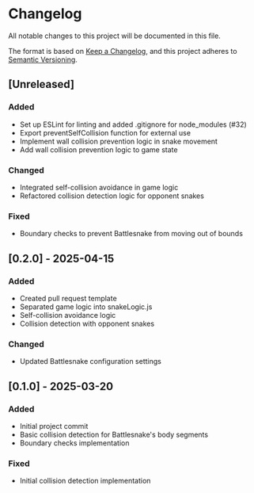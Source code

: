 # Changelog

All notable changes to this project will be documented in this file.

The format is based on [Keep a Changelog](https://keepachangelog.com/en/1.0.0/),
and this project adheres to [Semantic Versioning](https://semver.org/spec/v2.0.0.html).

## [Unreleased]

### Added
- Set up ESLint for linting and added .gitignore for node_modules (#32)
- Export preventSelfCollision function for external use
- Implement wall collision prevention logic in snake movement
- Add wall collision prevention logic to game state

### Changed
- Integrated self-collision avoidance in game logic
- Refactored collision detection logic for opponent snakes

### Fixed
- Boundary checks to prevent Battlesnake from moving out of bounds

## [0.2.0] - 2025-04-15

### Added
- Created pull request template
- Separated game logic into snakeLogic.js
- Self-collision avoidance logic
- Collision detection with opponent snakes

### Changed
- Updated Battlesnake configuration settings

## [0.1.0] - 2025-03-20

### Added
- Initial project commit
- Basic collision detection for Battlesnake's body segments
- Boundary checks implementation

### Fixed
- Initial collision detection implementation